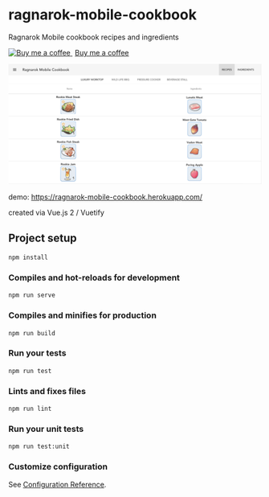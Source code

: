 # ragnarok-mobile-cookbook
Ragnarok Mobile cookbook recipes and ingredients

<a class="bmc-button" target="_blank" href="https://www.buymeacoffee.com/pumano">
    <img src="https://www.buymeacoffee.com/assets/img/BMC-btn-logo.svg" alt="Buy me a coffee">
    <span style="margin-left:5px">Buy me a coffee</span>
</a>

![Ragnarok Mobile Cookbook](/public/demo.png?raw=true "Ragnarok Mobile Cookbook")

demo: https://ragnarok-mobile-cookbook.herokuapp.com/

created via Vue.js 2 / Vuetify

## Project setup
```
npm install
```

### Compiles and hot-reloads for development
```
npm run serve
```

### Compiles and minifies for production
```
npm run build
```

### Run your tests
```
npm run test
```

### Lints and fixes files
```
npm run lint
```

### Run your unit tests
```
npm run test:unit
```

### Customize configuration
See [Configuration Reference](https://cli.vuejs.org/config/).
